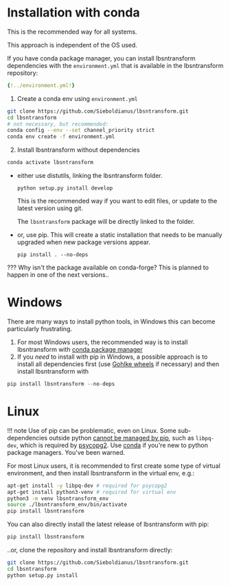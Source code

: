 # Installation with conda

This is the recommended way for all systems.

This approach is independent of the OS used.

If you have conda package manager, you can install lbsntransform dependencies 
with the `environment.yml` that is available in the lbsntransform repository:

```yaml
{!../environment.yml!}
```

1. Create a conda env using `environment.yml`

```bash
git clone https://github.com/Sieboldianus/lbsntransform.git
cd lbsntransform
# not necessary, but recommended:
conda config --env --set channel_priority strict
conda env create -f environment.yml
```

2. Install lbsntransform without dependencies

```bash
conda activate lbsntransform
```

- either use distutils, linking the lbsntransform folder.

  ```
  python setup.py install develop
  ```
  
  This is the recommended way if you want to edit files, or update to
  the latest version using git.

  The `lbsntransform` package will be directly linked to the folder.

- or, use pip. This will create a static installation that needs
  to be manually upgraded when new package versions appear.

  ```
  pip install . --no-deps
  ```

??? Why isn't the package available on conda-forge?
    This is planned to happen in one of the next versions..

# Windows

There are many ways to install python tools, in Windows this can become particularly frustrating.

1. For most Windows users, the recommended way is to install lbsntransform with [conda package manager](#installation-with-conda)
2. If you _need_ to install with pip in Windows, a possible approach is to install all dependencies first (use [Gohlke wheels] if necessary) and then install lbsntransform with 

```python
pip install lbsntransform --no-deps
```
# Linux

!!! note
    Use of pip can be problematic, even on Linux. Some sub-dependencies outside python [cannot 
    be managed by pip][1], such as `libpq-dev`, which is required by [psycopg2]. 
    Use [conda](#installation-with-conda) if you're new to python package managers. You've been warned.
    
For most Linux users, it is recommended to first create some type of virtual environment, 
and then install lbsntransform in the virtual env, e.g.:

```bash
apt-get install -y libpq-dev # required for psycopg2
apt-get install python3-venv # required for virtual env
python3 -m venv lbsntransform_env
source ./lbsntransform_env/bin/activate
pip install lbsntransform
```

You can also directly install the latest release of lbsntransform with pip:

```bash
pip install lbsntransform
```

..or, clone the repository and install lbsntransform directly:

```bash
git clone https://github.com/Sieboldianus/lbsntransform.git
cd lbsntransform
python setup.py install
```

[1]: https://stackoverflow.com/q/27734053/4556479#comment43880476_27734053
[psycopg2]: https://www.psycopg.org/install/
[Gohlke wheels]: https://www.lfd.uci.edu/~gohlke/pythonlibs/
